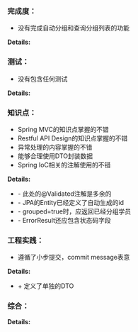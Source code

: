 ### 完成度：
* 没有完成自动分组和查询分组列表的功能

__Details:__



### 测试：
* 没有包含任何测试

__Details:__



### 知识点：
* Spring MVC的知识点掌握的不错
* Restful API Design的知识点掌握的不错
* 异常处理的内容掌握的不错
* 能够合理使用DTO封装数据
* Spring IoC相关的注解使用的不错

__Details:__

- \- 此处的@Validated注解是多余的
- \- JPA的Entity已经定义了自动生成的id
- \- grouped=true时，应返回已经分组学员
- \- ErrorResult还应包含状态码字段

### 工程实践：
* 遵循了小步提交，commit message表意

__Details:__
+ \+ 定义了单独的DTO


### 综合：


__Details:__



